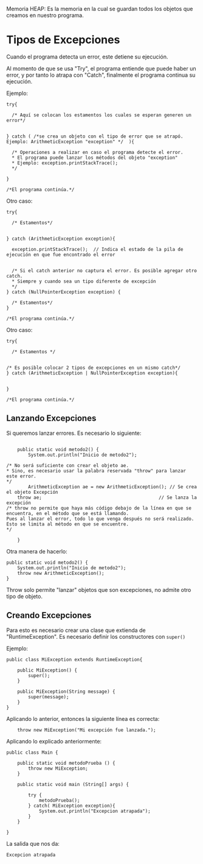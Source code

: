 Memoria HEAP:  Es la memoria en la cual se guardan todos los objetos que creamos en nuestro programa.


# Tipos de Excepciones

Cuando el programa detecta un error, este detiene su ejecución.

Al momento de que se usa "Try", el programa entiende que puede haber un error, y por tanto lo atrapa con "Catch", finalmente el programa continua su ejecución.

Ejemplo:

```
try{

  /* Aquí se colocan los estamentos los cuales se esperan generen un error*/


} catch ( /*se crea un objeto con el tipo de error que se atrapó. Ejemplo: ArithmeticException "exception" */  ){

  /* Operaciones a realizar en caso el programa detecte el error.
  * El programa puede lanzar los métodos del objeto "exception"
  * Ejemplo: exception.printStackTrace();
  */

}

/*El programa continúa.*/
```
Otro caso:

```
try{

  /* Estamentos*/


} catch (ArithmeticException exception){

  exception.printStackTrace();  // Indica el estado de la pila de ejecución en que fue encontrado el error


  /* Si el catch anterior no captura el error. Es posible agregar otro catch.
  * Siempre y cuando sea un tipo diferente de excepción
  */
} catch (NullPointerException exception) {

  /* Estamentos*/
}

/*El programa continúa.*/
```

Otro caso:

```
try{

  /* Estamentos */


/* Es posible colocar 2 tipos de excepciones en un mismo catch*/
} catch (ArithmeticException | NullPointerException exception){


} 

/*El programa continúa.*/
```

## Lanzando Excepciones

Si queremos lanzar errores. Es necesario lo siguiente:

```

	public static void metodo2() {
		System.out.println("Inicio de metodo2");

/* No será suficiente con crear el objeto ae.
* Sino, es necesario usar la palabra reservada "throw" para lanzar este error.
*/
		ArithmeticException ae = new ArithmeticException(); // Se crea el objeto Excepción
    throw ae;                                           // Se lanza la excepción
/* throw no permite que haya más código debajo de la línea en que se encuentra, en el método que se está llamando.
Pues al lanzar el error, todo lo que venga después no será realizado. Esto se limita al método en que se encuentre.
*/
	
	}

```


Otra manera de hacerlo:

```
public static void metodo2() {
	System.out.println("Inicio de metodo2");
	throw new ArithmeticException();                                           
}

```

Throw solo permite "lanzar" objetos que son excepciones, no admite otro tipo de objeto.

## Creando Excepciones

Para esto es necesario crear una clase que extienda de "RuntimeException".
Es necesario definir los constructores con ```super()```

Ejemplo:

```
public class MiException extends RuntimeException{
	
	public MiException() {
		super();
	}

	public MiException(String message) {
		super(message);
	}
}
```

Aplicando lo anterior, entonces la siguiente línea es correcta:

```
	throw new MiException("Mi excepción fue lanzada.");
```

Aplicando lo explicado anteriormente:
```
public class Main {

	public static void metodoPrueba () {
		throw new MiException;
	}

	public static void main (String[] args) {

		try {
			metodoPrueba();
		} catch( MiException exception){
			System.out.println("Excepcion atrapada");
		}	
	}

}

```

La salida que nos da:

```
Excepcion atrapada
```





